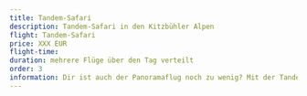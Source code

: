 ```yaml
---
title: Tandem-Safari
description: Tandem-Safari in den Kitzbühler Alpen
flight: Tandem-Safari
price: XXX EUR
flight-time:
duration: mehrere Flüge über den Tag verteilt
order: 3
information: Dir ist auch der Panoramaflug noch zu wenig? Mit der Tandem-Safari bringen wir dich an verschiedene Orte in den Kitzbüheler Alpen. Über die Kulisse der berühmten Bergdoktor-Serie oder verschiedene Täler, fliegt ihr über den Tag verteilt verschiedene Dörfer an. Auch an das leiblich Wohl wird gedacht: bei einem eurer Zwischenstopps könnt ihr Einkehren um etwas zu Essen oder ein kaltes Getränk genießen.'
---
```

